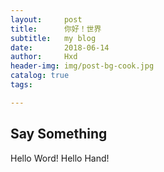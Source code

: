 ```yaml
---
layout:     post
title:      你好！世界
subtitle:   my blog
date:       2018-06-14
author:     Hxd
header-img: img/post-bg-cook.jpg
catalog: true
tags:

---
```


## Say Something
Hello Word!
Hello Hand!
